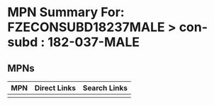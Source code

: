 



# MPN Summary For: FZECONSUBD18237MALE > con-subd : 182-037-MALE

## MPNs
  

|MPN|Direct Links|Search Links|
| :--- | :--- | :--- |
||||
